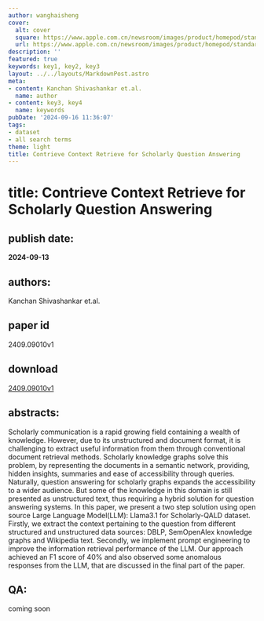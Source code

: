 ```yaml
---
author: wanghaisheng
cover:
  alt: cover
  square: https://www.apple.com.cn/newsroom/images/product/homepod/standard/Apple-HomePod-hero-230118_big.jpg.large_2x.jpg
  url: https://www.apple.com.cn/newsroom/images/product/homepod/standard/Apple-HomePod-hero-230118_big.jpg.large_2x.jpg
description: ''
featured: true
keywords: key1, key2, key3
layout: ../../layouts/MarkdownPost.astro
meta:
- content: Kanchan Shivashankar et.al.
  name: author
- content: key3, key4
  name: keywords
pubDate: '2024-09-16 11:36:07'
tags:
- dataset
- all search terms
theme: light
title: Contrieve Context Retrieve for Scholarly Question Answering
---
```


# title: Contrieve Context Retrieve for Scholarly Question Answering 
## publish date: 
**2024-09-13** 
## authors: 
  Kanchan Shivashankar et.al. 
## paper id
2409.09010v1
## download
[2409.09010v1](http://arxiv.org/abs/2409.09010v1)
## abstracts:
Scholarly communication is a rapid growing field containing a wealth of knowledge. However, due to its unstructured and document format, it is challenging to extract useful information from them through conventional document retrieval methods. Scholarly knowledge graphs solve this problem, by representing the documents in a semantic network, providing, hidden insights, summaries and ease of accessibility through queries. Naturally, question answering for scholarly graphs expands the accessibility to a wider audience. But some of the knowledge in this domain is still presented as unstructured text, thus requiring a hybrid solution for question answering systems. In this paper, we present a two step solution using open source Large Language Model(LLM): Llama3.1 for Scholarly-QALD dataset. Firstly, we extract the context pertaining to the question from different structured and unstructured data sources: DBLP, SemOpenAlex knowledge graphs and Wikipedia text. Secondly, we implement prompt engineering to improve the information retrieval performance of the LLM. Our approach achieved an F1 score of 40% and also observed some anomalous responses from the LLM, that are discussed in the final part of the paper.
## QA:
coming soon

